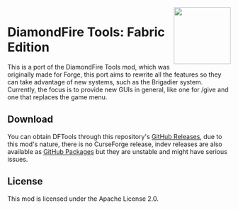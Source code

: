 <img src="./src/main/resources/assets/crid/icon.png" align="right" width="128px"/>

# DiamondFire Tools: Fabric Edition

This is a port of the DiamondFire Tools mod, which was originally made for Forge, this port aims to rewrite all the features so they can take advantage of new systems, such as the Brigadier system. Currently, the focus is to provide new GUIs in general, like one for /give and one that replaces the game menu.

## Download

You can obtain DFTools through this repository's [GitHub Releases](https://github.com/joaoh1/OkZoomer/releases), due to this mod's nature, there is no CurseForge release, indev releases are also available as [GitHub Packages](https://github.com/joaoh1/OkZoomer/packages) but they are unstable and might have serious issues.

## License

This mod is licensed under the Apache License 2.0.